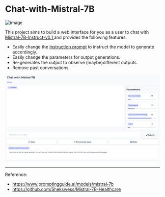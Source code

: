 # Chat-with-Mistral-7B

![image](https://img.shields.io/badge/License-MIT-orange)

This project aims to build a web interface for you as a user to chat with [Mistral-7B-Instruct-v0.1 ](https://huggingface.co/mistralai/Mistral-7B-Instruct-v0.1) and provides the following features:
- Easily change the [Instruction prompt](https://www.promptingguide.ai/models/mistral-7b#chat-template-for-mistral-7b-instruct) to instruct the model to generate accordingly.  
- Easily change the parameters for output generations.  
- Re-generates the output to observe (maybe)different outputs.
- Remove past conversations.


![](./asset/interface.png)

---
Reference:  
- https://www.promptingguide.ai/models/mistral-7b
- https://github.com/Shekswess/Mistral-7B-Healthcare